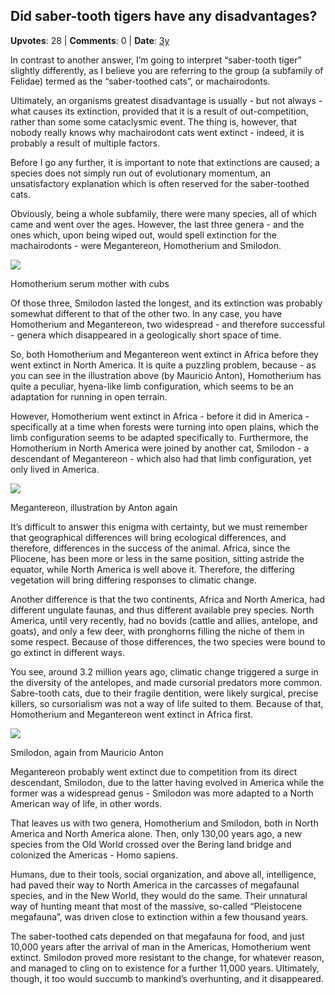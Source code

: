 ## Did saber-tooth tigers have any disadvantages?
    
**Upvotes**: 28 | **Comments**: 0 | **Date**: [3y](https://www.quora.com/Did-saber-tooth-tigers-have-any-disadvantages/answer/Gary-Meaney)

In contrast to another answer, I’m going to interpret “saber-tooth tiger” slightly differently, as I believe you are referring to the group (a subfamily of Felidae) termed as the “saber-toothed cats”, or machairodonts.

Ultimately, an organisms greatest disadvantage is usually - but not always - what causes its extinction, provided that it is a result of out-competition, rather than some some cataclysmic event. The thing is, however, that nobody really knows why machairodont cats went extinct - indeed, it is probably a result of multiple factors.

Before I go any further, it is important to note that extinctions are caused; a species does not simply run out of evolutionary momentum, an unsatisfactory explanation which is often reserved for the saber-toothed cats.

Obviously, being a whole subfamily, there were many species, all of which came and went over the ages. However, the last three genera - and the ones which, upon being wiped out, would spell extinction for the machairodonts - were Megantereon, Homotherium and Smilodon.

![](https://qph.fs.quoracdn.net/main-qimg-a002d290c22a6dcdb57fbce44cdb7ce2-lq)

Homotherium serum mother with cubs

Of those three, Smilodon lasted the longest, and its extinction was probably somewhat different to that of the other two. In any case, you have Homotherium and Megantereon, two widespread - and therefore successful - genera which disappeared in a geologically short space of time.

So, both Homotherium and Megantereon went extinct in Africa before they went extinct in North America. It is quite a puzzling problem, because - as you can see in the illustration above (by Mauricio Anton), Homotherium has quite a peculiar, hyena-like limb configuration, which seems to be an adaptation for running in open terrain.

However, Homotherium went extinct in Africa - before it did in America - specifically at a time when forests were turning into open plains, which the limb configuration seems to be adapted specifically to. Furthermore, the Homotherium in North America were joined by another cat, Smilodon - a descendant of Megantereon \- which also had that limb configuration, yet only lived in America.

![](https://qph.fs.quoracdn.net/main-qimg-78f2f8d93ccd9c427258fa2b60a7089f-lq)

Megantereon, illustration by Anton again

It’s difficult to answer this enigma with certainty, but we must remember that geographical differences will bring ecological differences, and therefore, differences in the success of the animal. Africa, since the Pliocene, has been more or less in the same position, sitting astride the equator, while North America is well above it. Therefore, the differing vegetation will bring differing responses to climatic change.

Another difference is that the two continents, Africa and North America, had different ungulate faunas, and thus different available prey species. North America, until very recently, had no bovids (cattle and allies, antelope, and goats), and only a few deer, with pronghorns filling the niche of them in some respect. Because of those differences, the two species were bound to go extinct in different ways.

You see, around 3.2 million years ago, climatic change triggered a surge in the diversity of the antelopes, and made cursorial predators more common. Sabre-tooth cats, due to their fragile dentition, were likely surgical, precise killers, so cursorialism was not a way of life suited to them. Because of that, Homotherium and Megantereon went extinct in Africa first.

![](https://qph.fs.quoracdn.net/main-qimg-e4a81faf91bf8b844b4753dc596ecb16-lq)

Smilodon, again from Mauricio Anton

Megantereon probably went extinct due to competition from its direct descendant, Smilodon, due to the latter having evolved in America while the former was a widespread genus - Smilodon was more adapted to a North American way of life, in other words.

That leaves us with two genera, Homotherium and Smilodon, both in North America and North America alone. Then, only 130,00 years ago, a new species from the Old World crossed over the Bering land bridge and colonized the Americas - Homo sapiens.

Humans, due to their tools, social organization, and above all, intelligence, had paved their way to North America in the carcasses of megafaunal species, and in the New World, they would do the same. Their unnatural way of hunting meant that most of the massive, so-called “Pleistocene megafauna”, was driven close to extinction within a few thousand years.

The saber-toothed cats depended on that megafauna for food, and just 10,000 years after the arrival of man in the Americas, Homotherium went extinct. Smilodon proved more resistant to the change, for whatever reason, and managed to cling on to existence for a further 11,000 years. Ultimately, though, it too would succumb to mankind’s overhunting, and it disappeared.

